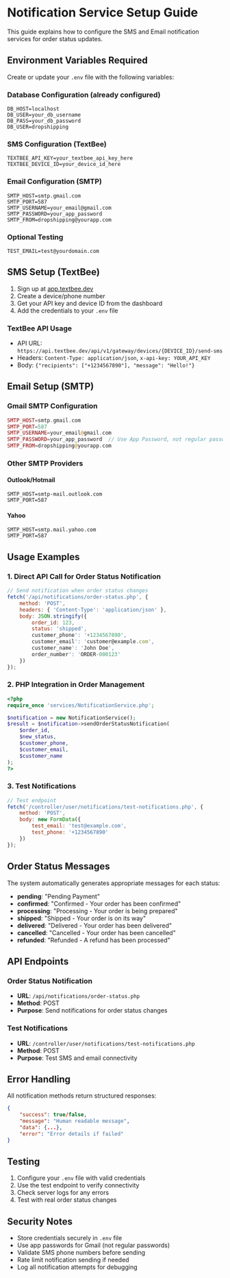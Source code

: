 # Notification Service Setup Guide

This guide explains how to configure the SMS and Email notification services for order status updates.

## Environment Variables Required

Create or update your `.env` file with the following variables:

### Database Configuration (already configured)
```
DB_HOST=localhost
DB_USER=your_db_username
DB_PASS=your_db_password
DB_USER=dropshipping
```

### SMS Configuration (TextBee)
```
TEXTBEE_API_KEY=your_textbee_api_key_here
TEXTBEE_DEVICE_ID=your_device_id_here
```

### Email Configuration (SMTP)
```
SMTP_HOST=smtp.gmail.com
SMTP_PORT=587
SMTP_USERNAME=your_email@gmail.com
SMTP_PASSWORD=your_app_password
SMTP_FROM=dropshipping@yourapp.com
```

### Optional Testing
```
TEST_EMAIL=test@yourdomain.com
```

## SMS Setup (TextBee)

1. Sign up at [app.textbee.dev](https://app.textbee.dev)
2. Create a device/phone number
3. Get your API key and device ID from the dashboard
4. Add the credentials to your `.env` file

### TextBee API Usage
- API URL: `https://api.textbee.dev/api/v1/gateway/devices/{DEVICE_ID}/send-sms`
- Headers: `Content-Type: application/json`, `x-api-key: YOUR_API_KEY`
- Body: `{"recipients": ["+1234567890"], "message": "Hello!"}`

## Email Setup (SMTP)

### Gmail SMTP Configuration
```php
SMTP_HOST=smtp.gmail.com
SMTP_PORT=587
SMTP_USERNAME=your_email@gmail.com
SMTP_PASSWORD=your_app_password  // Use App Password, not regular password
SMTP_FROM=dropshipping@yourapp.com
```

### Other SMTP Providers

#### Outlook/Hotmail
```
SMTP_HOST=smtp-mail.outlook.com
SMTP_PORT=587
```

#### Yahoo
```
SMTP_HOST=smtp.mail.yahoo.com
SMTP_PORT=587
```

## Usage Examples

### 1. Direct API Call for Order Status Notification
```javascript
// Send notification when order status changes
fetch('/api/notifications/order-status.php', {
    method: 'POST',
    headers: { 'Content-Type': 'application/json' },
    body: JSON.stringify({
        order_id: 123,
        status: 'shipped',
        customer_phone': '+1234567890',
        customer_email': 'customer@example.com',
        customer_name': 'John Doe',
        order_number': 'ORDER-000123'
    })
});
```

### 2. PHP Integration in Order Management
```php
<?php
require_once 'services/NotificationService.php';

$notification = new NotificationService();
$result = $notification->sendOrderStatusNotification(
    $order_id,
    $new_status,
    $customer_phone,
    $customer_email,
    $customer_name
);
?>
```

### 3. Test Notifications
```javascript
// Test endpoint
fetch('/controller/user/notifications/test-notifications.php', {
    method: 'POST',
    body: new FormData({
        test_email: 'test@example.com',
        test_phone: '+1234567890'
    })
});
```

## Order Status Messages

The system automatically generates appropriate messages for each status:

- **pending**: "Pending Payment"
- **confirmed**: "Confirmed - Your order has been confirmed"
- **processing**: "Processing - Your order is being prepared"
- **shipped**: "Shipped - Your order is on its way"
- **delivered**: "Delivered - Your order has been delivered"
- **cancelled**: "Cancelled - Your order has been cancelled"
- **refunded**: "Refunded - A refund has been processed"

## API Endpoints

### Order Status Notification
- **URL**: `/api/notifications/order-status.php`
- **Method**: POST
- **Purpose**: Send notifications for order status changes

### Test Notifications
- **URL**: `/controller/user/notifications/test-notifications.php`
- **Method**: POST
- **Purpose**: Test SMS and email connectivity

## Error Handling

All notification methods return structured responses:

```json
{
    "success": true/false,
    "message": "Human readable message",
    "data": {...},
    "error": "Error details if failed"
}
```

## Testing

1. Configure your `.env` file with valid credentials
2. Use the test endpoint to verify connectivity
3. Check server logs for any errors
4. Test with real order status changes

## Security Notes

- Store credentials securely in `.env` file
- Use app passwords for Gmail (not regular passwords)
- Validate SMS phone numbers before sending
- Rate limit notification sending if needed
- Log all notification attempts for debugging
